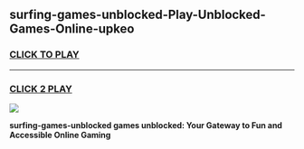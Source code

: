 
## surfing-games-unblocked-Play-Unblocked-Games-Online-upkeo
<h3>
<a href="https://premium76.site?title=surfing-games-unblocked&ref=25A">CLICK TO PLAY</a></h3>
<hr>

<h3>
<a href="https://premium76.site?title=surfing-games-unblocked&ref=25A">CLICK 2 PLAY</a>
  
</h3>

<a href="https://premium76.site?title=surfing-games-unblocked&ref=25A"><img src="https://clearcache.store/games.png"></a>


**surfing-games-unblocked games unblocked: Your Gateway to Fun and Accessible Online Gaming**
